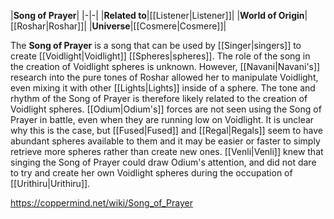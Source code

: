 |**Song of Prayer**|
|-|-|
|**Related to**|[[Listener\|Listener]]|
|**World of Origin**|[[Roshar\|Roshar]]|
|**Universe**|[[Cosmere\|Cosmere]]|

The **Song of Prayer** is a song that can be used by [[Singer\|singers]] to create [[Voidlight\|Voidlight]] [[Spheres\|spheres]].
The role of the song in the creation of Voidlight spheres is unknown. However, [[Navani\|Navani's]] research into the pure tones of Roshar allowed her to manipulate Voidlight, even mixing it with other [[Lights\|Lights]] inside of a sphere. The tone and rhythm of the Song of Prayer is therefore likely related to the creation of Voidlight spheres.
[[Odium\|Odium's]] forces are not seen using the Song of Prayer in battle, even when they are running low on Voidlight. It is unclear why this is the case, but [[Fused\|Fused]] and [[Regal\|Regals]] seem to have abundant spheres available to them and it may be easier or faster to simply retrieve more spheres rather than create new ones. [[Venli\|Venli]] knew that singing the Song of Prayer could draw Odium's attention, and did not dare to try and create her own Voidlight spheres during the occupation of [[Urithiru\|Urithiru]].



https://coppermind.net/wiki/Song_of_Prayer